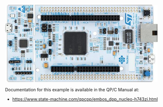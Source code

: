 ![STM32 NUCLEO-H743ZI Q](../../../../doxygen/images/bd_NUCLEO-H743ZI.jpg)

Documentation for this example is available in the QP/C Manual at:

- https://www.state-machine.com/qpcpp/embos_dpp_nucleo-h743zi.html
